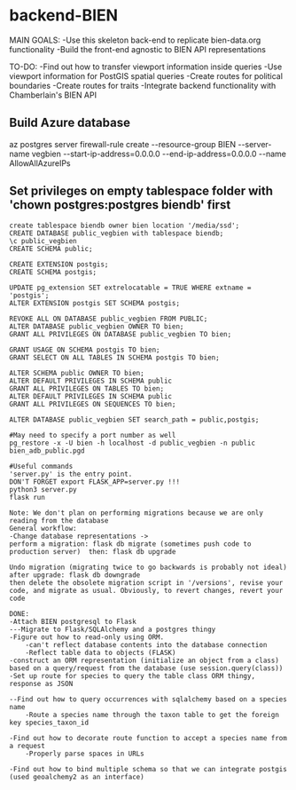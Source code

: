 # backend-BIEN

MAIN GOALS:
-Use this skeleton back-end to replicate bien-data.org functionality
-Build the front-end agnostic to BIEN API representations

TO-DO:
-Find out how to transfer viewport information inside queries
	-Use viewport information for PostGIS spatial queries
-Create routes for political boundaries
-Create routes for traits
-Integrate backend functionality with Chamberlain's BIEN API

## Build Azure database
az postgres server firewall-rule create --resource-group BIEN --server-name vegbien --start-ip-address=0.0.0.0 --end-ip-address=0.0.0.0 --name AllowAllAzureIPs
  
## Set privileges on empty tablespace folder with 'chown postgres:postgres biendb' first
```
create tablespace biendb owner bien location '/media/ssd';
CREATE DATABASE public_vegbien with tablespace biendb;
\c public_vegbien
CREATE SCHEMA public;

CREATE EXTENSION postgis;
CREATE SCHEMA postgis;

UPDATE pg_extension SET extrelocatable = TRUE WHERE extname = 'postgis'; 
ALTER EXTENSION postgis SET SCHEMA postgis;

REVOKE ALL ON DATABASE public_vegbien FROM PUBLIC;
ALTER DATABASE public_vegbien OWNER TO bien;
GRANT ALL PRIVILEGES ON DATABASE public_vegbien TO bien;

GRANT USAGE ON SCHEMA postgis TO bien;
GRANT SELECT ON ALL TABLES IN SCHEMA postgis TO bien;

ALTER SCHEMA public OWNER TO bien;
ALTER DEFAULT PRIVILEGES IN SCHEMA public
GRANT ALL PRIVILEGES ON TABLES TO bien;
ALTER DEFAULT PRIVILEGES IN SCHEMA public
GRANT ALL PRIVILEGES ON SEQUENCES TO bien;

ALTER DATABASE public_vegbien SET search_path = public,postgis;

#May need to specify a port number as well
pg_restore -x -U bien -h localhost -d public_vegbien -n public bien_adb_public.pgd

#Useful commands
'server.py' is the entry point.
DON'T FORGET export FLASK_APP=server.py !!!
python3 server.py
flask run

Note: We don't plan on performing migrations because we are only reading from the database
General workflow:
-Change database representations -> 
perform a migration: flask db migrate (sometimes push code to production server)  then: flask db upgrade

Undo migration (migrating twice to go backwards is probably not ideal)
after upgrade: flask db downgrade 
then delete the obsolete migration script in '/versions', revise your code, and migrate as usual. Obviously, to revert changes, revert your code

DONE:
-Attach BIEN postgresql to Flask
---Migrate to Flask/SQLAlchemy and a postgres thingy
-Figure out how to read-only using ORM.
	-can't reflect database contents into the database connection
	-Reflect table data to objects (FLASK)
-construct an ORM representation (initialize an object from a class) based on a query/request from the database (use session.query(class))
-Set up route for species to query the table class ORM thingy, response as JSON

--Find out how to query occurrences with sqlalchemy based on a species name
	-Route a species name through the taxon table to get the foreign key species_taxon_id

-Find out how to decorate route function to accept a species name from a request
	-Properly parse spaces in URLs

-Find out how to bind multiple schema so that we can integrate postgis (used geoalchemy2 as an interface)